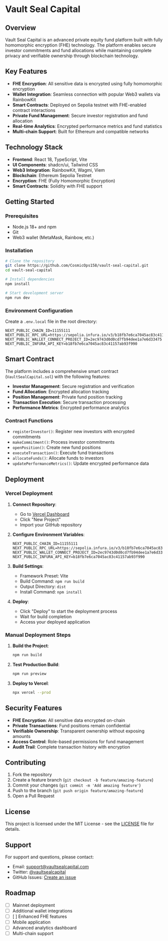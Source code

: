 # Vault Seal Capital

## Overview

Vault Seal Capital is an advanced private equity fund platform built with fully homomorphic encryption (FHE) technology. The platform enables secure investor commitments and fund allocations while maintaining complete privacy and verifiable ownership through blockchain technology.

## Key Features

- **FHE Encryption**: All sensitive data is encrypted using fully homomorphic encryption
- **Wallet Integration**: Seamless connection with popular Web3 wallets via RainbowKit
- **Smart Contracts**: Deployed on Sepolia testnet with FHE-enabled contract interactions
- **Private Fund Management**: Secure investor registration and fund allocation
- **Real-time Analytics**: Encrypted performance metrics and fund statistics
- **Multi-chain Support**: Built for Ethereum and compatible networks

## Technology Stack

- **Frontend**: React 18, TypeScript, Vite
- **UI Components**: shadcn/ui, Tailwind CSS
- **Web3 Integration**: RainbowKit, Wagmi, Viem
- **Blockchain**: Ethereum Sepolia Testnet
- **Encryption**: FHE (Fully Homomorphic Encryption)
- **Smart Contracts**: Solidity with FHE support

## Getting Started

### Prerequisites

- Node.js 18+ and npm
- Git
- Web3 wallet (MetaMask, Rainbow, etc.)

### Installation

```bash
# Clone the repository
git clone https://github.com/CosmicOps158/vault-seal-capital.git
cd vault-seal-capital

# Install dependencies
npm install

# Start development server
npm run dev
```

### Environment Configuration

Create a `.env.local` file in the root directory:

```env
NEXT_PUBLIC_CHAIN_ID=11155111
NEXT_PUBLIC_RPC_URL=https://sepolia.infura.io/v3/b18fb7e6ca7045ac83c41157ab93f990
NEXT_PUBLIC_WALLET_CONNECT_PROJECT_ID=2ec9743d0d0cd7fb94dee1a7e6d33475
NEXT_PUBLIC_INFURA_API_KEY=b18fb7e6ca7045ac83c41157ab93f990
```

## Smart Contract

The platform includes a comprehensive smart contract (`VaultSealCapital.sol`) with the following features:

- **Investor Management**: Secure registration and verification
- **Fund Allocation**: Encrypted allocation tracking
- **Position Management**: Private fund position tracking
- **Transaction Execution**: Secure transaction processing
- **Performance Metrics**: Encrypted performance analytics

### Contract Functions

- `registerInvestor()`: Register new investors with encrypted commitments
- `makeCommitment()`: Process investor commitments
- `openPosition()`: Create new fund positions
- `executeTransaction()`: Execute fund transactions
- `allocateFunds()`: Allocate funds to investors
- `updatePerformanceMetrics()`: Update encrypted performance data

## Deployment

### Vercel Deployment

1. **Connect Repository**:
   - Go to [Vercel Dashboard](https://vercel.com/dashboard)
   - Click "New Project"
   - Import your GitHub repository

2. **Configure Environment Variables**:
   ```
   NEXT_PUBLIC_CHAIN_ID=11155111
   NEXT_PUBLIC_RPC_URL=https://sepolia.infura.io/v3/b18fb7e6ca7045ac83c41157ab93f990
   NEXT_PUBLIC_WALLET_CONNECT_PROJECT_ID=2ec9743d0d0cd7fb94dee1a7e6d33475
   NEXT_PUBLIC_INFURA_API_KEY=b18fb7e6ca7045ac83c41157ab93f990
   ```

3. **Build Settings**:
   - Framework Preset: Vite
   - Build Command: `npm run build`
   - Output Directory: `dist`
   - Install Command: `npm install`

4. **Deploy**:
   - Click "Deploy" to start the deployment process
   - Wait for build completion
   - Access your deployed application

### Manual Deployment Steps

1. **Build the Project**:
   ```bash
   npm run build
   ```

2. **Test Production Build**:
   ```bash
   npm run preview
   ```

3. **Deploy to Vercel**:
   ```bash
   npx vercel --prod
   ```

## Security Features

- **FHE Encryption**: All sensitive data encrypted on-chain
- **Private Transactions**: Fund positions remain confidential
- **Verifiable Ownership**: Transparent ownership without exposing amounts
- **Access Control**: Role-based permissions for fund management
- **Audit Trail**: Complete transaction history with encryption

## Contributing

1. Fork the repository
2. Create a feature branch (`git checkout -b feature/amazing-feature`)
3. Commit your changes (`git commit -m 'Add amazing feature'`)
4. Push to the branch (`git push origin feature/amazing-feature`)
5. Open a Pull Request

## License

This project is licensed under the MIT License - see the [LICENSE](LICENSE) file for details.

## Support

For support and questions, please contact:
- Email: support@vaultsealcapital.com
- Twitter: [@vaultsealcapital](https://twitter.com/vaultsealcapital)
- GitHub Issues: [Create an issue](https://github.com/CosmicOps158/vault-seal-capital/issues)

## Roadmap

- [ ] Mainnet deployment
- [ ] Additional wallet integrations
- [ ] [ ] Enhanced FHE features
- [ ] Mobile application
- [ ] Advanced analytics dashboard
- [ ] Multi-chain support
